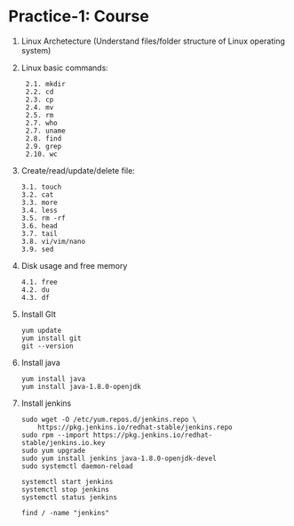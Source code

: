
# Practice-1: Course

  1. Linux Archetecture (Understand files/folder structure of Linux operating system)

  2. Linux basic commands:

          2.1. mkdir
          2.2. cd
          2.3. cp
          2.4. mv
          2.5. rm
          2.7. who
          2.7. uname
          2.8. find
          2.9. grep
          2.10. wc
          
   3. Create/read/update/delete file:
    
          3.1. touch
          3.2. cat
          3.3. more
          3.4. less
          3.5. rm -rf
          3.6. head
          3.7. tail
          3.8. vi/vim/nano
          3.9. sed
         
   4. Disk usage and free memory
   
          4.1. free
          4.2. du
          4.3. df
     
   5. Install GIt

          yum update
          yum install git
          git --version
         
   6. Install java
   
          yum install java
          yum install java-1.8.0-openjdk
    
   7. Install jenkins
   
          sudo wget -O /etc/yum.repos.d/jenkins.repo \
              https://pkg.jenkins.io/redhat-stable/jenkins.repo
          sudo rpm --import https://pkg.jenkins.io/redhat-stable/jenkins.io.key
          sudo yum upgrade
          sudo yum install jenkins java-1.8.0-openjdk-devel
          sudo systemctl daemon-reload

          systemctl start jenkins
          systemctl stop jenkins
          systemctl status jenkins
          
          find / -name "jenkins"


     
       
     
     
        

 
     
